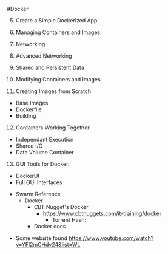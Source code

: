 #Docker

5. Create a Simple Dockerized App

6. Managing Containers and Images

7. Networking

8. Advanced Networking

9. Shared and Persistent Data

10. Modifying Containers and Images

11. Creating Images from Scratch
  - Base Images
  - Dockerfile
  - Building
  
12. Containers Working Together
  - Independant Execution
  - Shared I/O
  - Data Volume Container

13. GUI Tools for Docker.
  - DockerUI
  - Full GUI Interfaces

+ Swarm
Reference
  - Docker
    - CBT Nugget's Docker
      - https://www.cbtnuggets.com/it-training/docker
        - Torrent Hash:
    - Docker docs


* Some website found
https://www.youtube.com/watch?v=YFl2mCHdv24&list=WL
